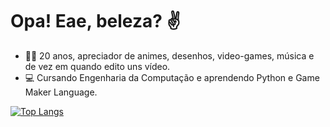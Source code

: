 # Opa! Eae, beleza? ✌

- 👨‍💻 20 anos, apreciador de animes, desenhos, video-games, música e de vez em quando edito uns vídeo.
- 💻 Cursando Engenharia da Computação e aprendendo Python e Game Maker Language.

[![Top Langs](https://github-readme-stats.vercel.app/api/top-langs/?username=paulo-voice&layout=donut)](https://github.com/anuraghazra/github-readme-stats&theme=radical)




<!--
**paulo-voice/paulo-voice** is a ✨ _special_ ✨ repository because its `README.md` (this file) appears on your GitHub profile.

Here are some ideas to get you started:

- 🔭 I’m currently working on ...
- 🌱 I’m currently learning ...
- 👯 I’m looking to collaborate on ...
- 🤔 I’m looking for help with ...
- 💬 Ask me about ...
- 📫 How to reach me: ...
- 😄 Pronouns: ...
- ⚡ Fun fact: ...
-->

